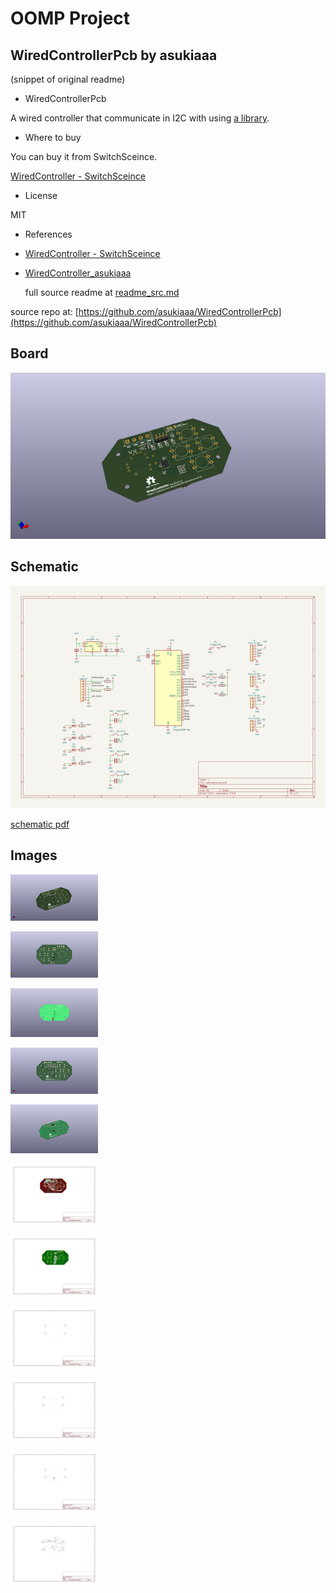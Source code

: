 # OOMP Project  
## WiredControllerPcb  by asukiaaa  
  
(snippet of original readme)  
  
- WiredControllerPcb  
  
A wired controller that communicate in I2C with using [a library](https://github.com/asukiaaa/WiredController_asukiaaa).  
  
- Where to buy  
  
You can buy it from SwitchSceince.  
  
[WiredController - SwitchSceince](https://www.switch-science.com/catalog/5950/)  
  
- License  
  
MIT  
  
- References  
  
- [WiredController - SwitchSceince](https://www.switch-science.com/catalog/5950/)  
- [WiredController_asukiaaa](https://github.com/asukiaaa/WiredController_asukiaaa)  
  
  full source readme at [readme_src.md](readme_src.md)  
  
source repo at: [https://github.com/asukiaaa/WiredControllerPcb](https://github.com/asukiaaa/WiredControllerPcb)  
## Board  
  
[![working_3d.png](working_3d_600.png)](working_3d.png)  
## Schematic  
  
[![working_schematic.png](working_schematic_600.png)](working_schematic.png)  
  
[schematic pdf](working_schematic.pdf)  
## Images  
  
[![working_3d.png](working_3d_140.png)](working_3d.png)  
  
[![working_3d_back.png](working_3d_back_140.png)](working_3d_back.png)  
  
[![working_3D_bottom.png](working_3D_bottom_140.png)](working_3D_bottom.png)  
  
[![working_3d_front.png](working_3d_front_140.png)](working_3d_front.png)  
  
[![working_3D_top.png](working_3D_top_140.png)](working_3D_top.png)  
  
[![working_assembly_page_01.png](working_assembly_page_01_140.png)](working_assembly_page_01.png)  
  
[![working_assembly_page_02.png](working_assembly_page_02_140.png)](working_assembly_page_02.png)  
  
[![working_assembly_page_03.png](working_assembly_page_03_140.png)](working_assembly_page_03.png)  
  
[![working_assembly_page_04.png](working_assembly_page_04_140.png)](working_assembly_page_04.png)  
  
[![working_assembly_page_05.png](working_assembly_page_05_140.png)](working_assembly_page_05.png)  
  
[![working_assembly_page_06.png](working_assembly_page_06_140.png)](working_assembly_page_06.png)  
